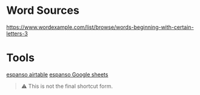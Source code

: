 # Word Sources

https://www.wordexample.com/list/browse/words-beginning-with-certain-letters-3


# Tools

[espanso airtable](https://airtable.com/apppQgtj6vzA060EQ/tblxalHLAEkfgEe57/viw8PL5tRdEVY1ZDy?blocks=hide)
[espanso Google sheets](https://docs.google.com/spreadsheets/d/1ByZMeyiXrJtInxY5KfcH-nTgb_-QIl5eze87_EwPXcU/edit#gid=47536877)



> ⚠️ This is not the final shortcut form.

